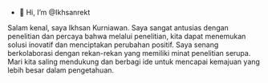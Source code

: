 - 👋 Hi, I’m @Ikhsanrekt

Salam kenal, saya Ikhsan Kurniawan. Saya sangat antusias dengan penelitian dan percaya bahwa melalui penelitian, kita dapat menemukan solusi inovatif dan menciptakan perubahan positif. Saya senang berkolaborasi dengan rekan-rekan yang memiliki minat penelitian serupa. Mari kita saling mendukung dan berbagi ide untuk mencapai kemajuan yang lebih besar dalam pengetahuan.
